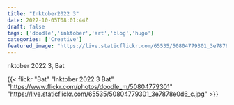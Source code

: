 ```yaml
---
title: "Inktober2022 3"
date: 2022-10-05T08:01:44Z
draft: false
tags: ['doodle','inktober','art','blog','hugo']
categories: ['Creative']
featured_image: "https://live.staticflickr.com/65535/50804779301_3e7878e0d6_z.jpg"
---
```


nktober 2022 3, Bat


{{< flickr "Bat"
           "Inktober 2022 3 Bat"
           "https://www.flickr.com/photos/doodle_m/50804779301"
           "https://live.staticflickr.com/65535/50804779301_3e7878e0d6_c.jpg" >}}
